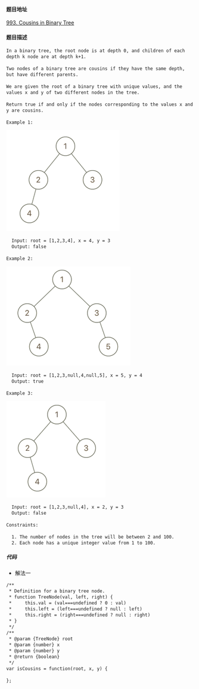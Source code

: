 #### 题目地址
[993. Cousins in Binary Tree](https://leetcode.com/problems/cousins-in-binary-tree/)
#### 题目描述
```
In a binary tree, the root node is at depth 0, and children of each depth k node are at depth k+1.

Two nodes of a binary tree are cousins if they have the same depth, but have different parents.

We are given the root of a binary tree with unique values, and the values x and y of two different nodes in the tree.

Return true if and only if the nodes corresponding to the values x and y are cousins.

Example 1:
```
![1](../../assets/tree/2020-11-25/1.png)
```
  Input: root = [1,2,3,4], x = 4, y = 3
  Output: false

Example 2:
```
![1](../../assets/tree/2020-11-25/2.png)
```
  Input: root = [1,2,3,null,4,null,5], x = 5, y = 4
  Output: true

Example 3:
```
![1](../../assets/tree/2020-11-25/3.png)
```
  Input: root = [1,2,3,null,4], x = 2, y = 3
  Output: false

Constraints:

  1. The number of nodes in the tree will be between 2 and 100.
  2. Each node has a unique integer value from 1 to 100.
```

##### 代码

- 解法一
```
/**
 * Definition for a binary tree node.
 * function TreeNode(val, left, right) {
 *     this.val = (val===undefined ? 0 : val)
 *     this.left = (left===undefined ? null : left)
 *     this.right = (right===undefined ? null : right)
 * }
 */
/**
 * @param {TreeNode} root
 * @param {number} x
 * @param {number} y
 * @return {boolean}
 */
var isCousins = function(root, x, y) {
    
};
```
